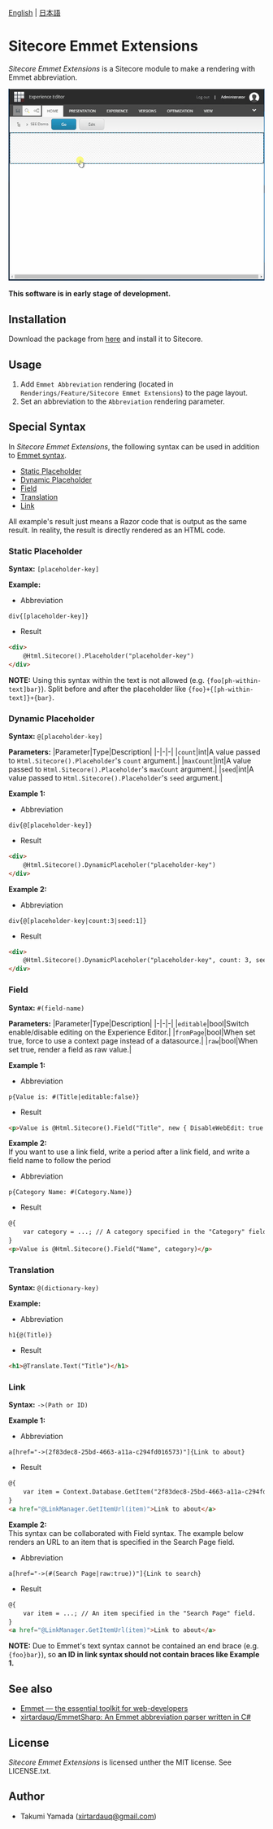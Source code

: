 ﻿[English](./README.md) | [日本語](./README.ja.md)

# Sitecore Emmet Extensions
*Sitecore Emmet Extensions* is a Sitecore module to make a rendering with Emmet abbreviation.

![](./img/demo.gif)

**This software is in early stage of development.**

## Installation
Download the package from [here](https://github.com/xirtardauq/flexible-container/releases) and install it to Sitecore.

## Usage
1. Add `Emmet Abbreviation` rendering (located in `Renderings/Feature/Sitecore Emmet Extensions`) to the page layout.
1. Set an abbreviation to the `Abbreviation` rendering parameter.

## Special Syntax
In *Sitecore Emmet Extensions*, the following syntax can be used in addition to [Emmet syntax](https://github.com/xirtardauq/EmmetSharp).

- [Static Placeholder](#user-content-static-placeholder)
- [Dynamic Placeholder](#user-content-dynamic-placeholder)
- [Field](#user-content-field)
- [Translation](#user-content-translation)
- [Link](#user-content-link)

All example's result just means a Razor code that is output as the same result. In reality, the result is directly rendered as an HTML code.

### Static Placeholder
**Syntax:** `[placeholder-key]`

**Example:**  

- Abbreviation
```
div{[placeholder-key]}
```

- Result
```html
<div>
    @Html.Sitecore().Placeholder("placeholder-key")
</div>
```

**NOTE:**
Using this syntax within the text is not allowed (e.g. `{foo[ph-within-text]bar}`). Split before and after the placeholder like `{foo}+{[ph-within-text]}+{bar}`.

### Dynamic Placeholder
**Syntax:** `@[placeholder-key]`

**Parameters:**
|Parameter|Type|Description|
|-|-|-|
|`count`|int|A value passed to `Html.Sitecore().Placeholder`'s `count` argument.|
|`maxCount`|int|A value passed to `Html.Sitecore().Placeholder`'s `maxCount` argument.|
|`seed`|int|A value passed to `Html.Sitecore().Placeholder`'s `seed` argument.|

**Example 1:**  
- Abbreviation
```
div{@[placeholder-key]}
```

- Result
```html
<div>
    @Html.Sitecore().DynamicPlaceholer("placeholder-key")
</div>
```

**Example 2:**  
- Abbreviation
```
div{@[placeholder-key|count:3|seed:1]}
```

- Result
```html
<div>
    @Html.Sitecore().DynamicPlaceholer("placeholder-key", count: 3, seed: 1)
</div>
```

### Field
**Syntax:** `#(field-name)`

**Parameters:**
|Parameter|Type|Description|
|-|-|-|
|`editable`|bool|Switch enable/disable editing on the Experience Editor.|
|`fromPage`|bool|When set true, force to use a context page instead of a datasource.|
|`raw`|bool|When set true, render a field as raw value.|

**Example 1:**
- Abbreviation
```
p{Value is: #(Title|editable:false)}
```

- Result
```html
<p>Value is @Html.Sitecore().Field("Title", new { DisableWebEdit: true })</p>
```

**Example 2:**  
If you want to use a link field, write a period after a link field, and write a field name to follow the period
- Abbreviation
```
p{Category Name: #(Category.Name)}
```

- Result
```html
@{
    var category = ...; // A category specified in the "Category" field.
}
<p>Value is @Html.Sitecore().Field("Name", category)</p>
```

### Translation
**Syntax:** `@(dictionary-key)`

**Example:**
- Abbreviation
```
h1{@(Title)}
```

- Result
```html
<h1>@Translate.Text("Title")</h1>
```

### Link
**Syntax:** `->(Path or ID)`

**Example 1:**
- Abbreviation
```
a[href="->(2f83dec8-25bd-4663-a11a-c294fd016573)"]{Link to about}
```

- Result
```html
@{
    var item = Context.Database.GetItem("2f83dec8-25bd-4663-a11a-c294fd016573");
}
<a href="@LinkManager.GetItemUrl(item)">Link to about</a>
```

**Example 2:**  
This syntax can be collaborated with Field syntax. The example below renders an URL to an item that is specified in the Search Page field.

- Abbreviation
```
a[href="->(#(Search Page|raw:true))"]{Link to search}
```

- Result
```html
@{
    var item = ...; // An item specified in the "Search Page" field.
}
<a href="@LinkManager.GetItemUrl(item)">Link to about</a>
```

**NOTE:**
Due to Emmet's text syntax cannot be contained an end brace (e.g. `{foo}bar}`), so **an ID in link syntax should not contain braces like Example 1.**

## See also
- [Emmet &#8212; the essential toolkit for web-developers](https://emmet.io/)
- [xirtardauq/EmmetSharp: An Emmet abbreviation parser written in C#](https://github.com/xirtardauq/EmmetSharp)

## License
*Sitecore Emmet Extensions* is licensed unther the MIT license. See LICENSE.txt.

## Author
- Takumi Yamada (xirtardauq@gmail.com)
